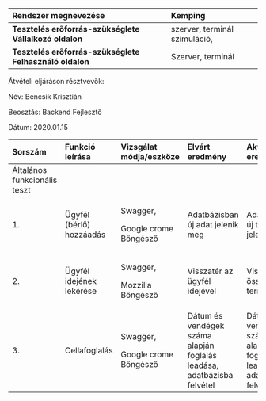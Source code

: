 |**Rendszer megnevezése**|Kemping|
| :- | :- |
|**Tesztelés erőforrás-szükséglete Vállalkozó oldalon**|szerver, terminál szimuláció,|
|**Tesztelés erőforrás-szükséglete Felhasználó oldalon**|Szerver, terminál|

Átvételi eljáráson résztvevők:

Név: Bencsik Krisztián

Beosztás: Backend Fejlesztő

Dátum: 2020.01.15

|**Sorszám**|**Funkció leírása**|**Vizsgálat módja/eszköze**|**Elvárt eredmény**|**Aktuális eredmény**|**Megfelelősség státusza**|
| :-------- | :---------------- | :------------------------ | :---------------- | :------------------ | :----------------------- |
|Általános funkcionális teszt|
|1.|Ügyfél (bérlő) hozzáadás|<p>Swagger,</p><p>Google crome Böngésző</p>|<p>Adatbázisban új adat jelenik meg</p><p></p>|<p>Adatbázisban új termék jelenik meg</p><p></p>|Megfelelő|
|2.|Ügyfél idejének lekérése|<p>Swagger,</p><p>Mozzilla Böngésző</p>|Visszatér az ügyfél idejével|Visszatér az összes termékkel|Megfelelő|
|3.|Cellafoglalás|<p>Swagger,</p><p>Google crome Böngésző</p>|Dátum és vendégek száma alapján foglalás leadása, adatbázisba felvétel|Dátum és vendégek száma alapján foglalás leadása, adatbázisba felvétel|Megfelelő|